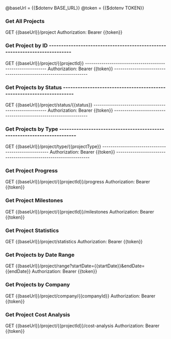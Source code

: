 @baseUrl = {{$dotenv BASE_URL}}
@token = {{$dotenv TOKEN}}

### Get All Projects
GET {{baseUrl}}/project
Authorization: Bearer {{token}}

### Get Project by ID ---------------------------------------------------------------------------
GET {{baseUrl}}/project/{{projectId}} -----------------------------------------------------------
Authorization: Bearer {{token}} -----------------------------------------------------------------

### Get Projects by Status ----------------------------------------------------------------------
GET {{baseUrl}}/project/status/{{status}} -------------------------------------------------------
Authorization: Bearer {{token}} -----------------------------------------------------------------

### Get Projects by Type ------------------------------------------------------------------------
GET {{baseUrl}}/project/type/{{projectType}} ----------------------------------------------------
Authorization: Bearer {{token}} -----------------------------------------------------------------

### Get Project Progress
GET {{baseUrl}}/project/{{projectId}}/progress
Authorization: Bearer {{token}}

### Get Project Milestones
GET {{baseUrl}}/project/{{projectId}}/milestones
Authorization: Bearer {{token}}

### Get Project Statistics
GET {{baseUrl}}/project/statistics
Authorization: Bearer {{token}}

### Get Projects by Date Range
GET {{baseUrl}}/project/range?startDate={{startDate}}&endDate={{endDate}}
Authorization: Bearer {{token}}

### Get Projects by Company
GET {{baseUrl}}/project/company/{{companyId}}
Authorization: Bearer {{token}}

### Get Project Cost Analysis
GET {{baseUrl}}/project/{{projectId}}/cost-analysis
Authorization: Bearer {{token}}